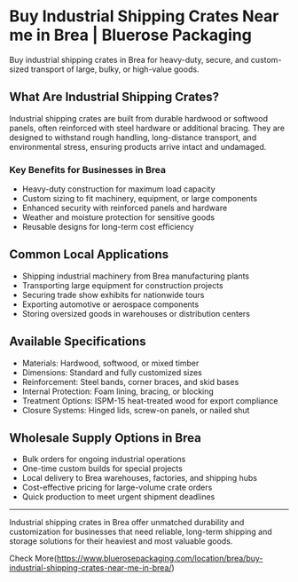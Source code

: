 # Buy Industrial Shipping Crates Near me in Brea | Bluerose Packaging

Buy industrial shipping crates in Brea for heavy-duty, secure, and custom-sized transport of large, bulky, or high-value goods.

## What Are Industrial Shipping Crates?

Industrial shipping crates are built from durable hardwood or softwood panels, often reinforced with steel hardware or additional bracing. They are designed to withstand rough handling, long-distance transport, and environmental stress, ensuring products arrive intact and undamaged.

### Key Benefits for Businesses in Brea

- Heavy-duty construction for maximum load capacity  
- Custom sizing to fit machinery, equipment, or large components  
- Enhanced security with reinforced panels and hardware  
- Weather and moisture protection for sensitive goods  
- Reusable designs for long-term cost efficiency  

## Common Local Applications

- Shipping industrial machinery from Brea manufacturing plants  
- Transporting large equipment for construction projects  
- Securing trade show exhibits for nationwide tours  
- Exporting automotive or aerospace components  
- Storing oversized goods in warehouses or distribution centers  

## Available Specifications

- Materials: Hardwood, softwood, or mixed timber  
- Dimensions: Standard and fully customized sizes  
- Reinforcement: Steel bands, corner braces, and skid bases  
- Internal Protection: Foam lining, bracing, or blocking  
- Treatment Options: ISPM-15 heat-treated wood for export compliance  
- Closure Systems: Hinged lids, screw-on panels, or nailed shut  

## Wholesale Supply Options in Brea

- Bulk orders for ongoing industrial operations  
- One-time custom builds for special projects  
- Local delivery to Brea warehouses, factories, and shipping hubs  
- Cost-effective pricing for large-volume crate orders  
- Quick production to meet urgent shipment deadlines  

---

Industrial shipping crates in Brea offer unmatched durability and customization for businesses that need reliable, long-term shipping and storage solutions for their heaviest and most valuable goods.

Check More(https://www.bluerosepackaging.com/location/brea/buy-industrial-shipping-crates-near-me-in-brea/)
